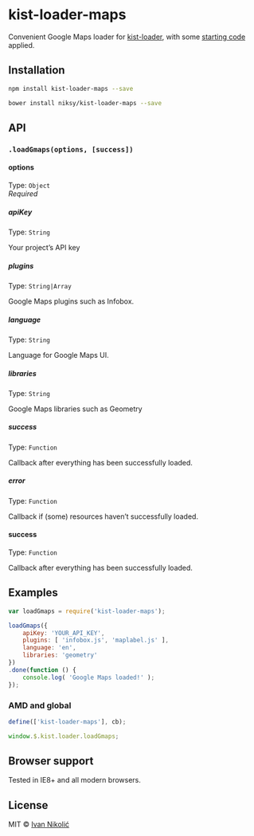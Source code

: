 # kist-loader-maps

Convenient Google Maps loader for [kist-loader](https://github.com/niksy/kist-loader), with some [starting code](https://gist.github.com/GFoley83/5953448) applied.

## Installation

```sh
npm install kist-loader-maps --save

bower install niksy/kist-loader-maps --save
```

## API

### `.loadGmaps(options, [success])`

#### options

Type: `Object`  
*Required*

##### apiKey

Type: `String`

Your project’s API key

##### plugins

Type: `String|Array`

Google Maps plugins such as Infobox.

##### language

Type: `String`

Language for Google Maps UI.

##### libraries

Type: `String`

Google Maps libraries such as Geometry

##### success

Type: `Function`

Callback after everything has been successfully loaded.

##### error

Type: `Function`

Callback if (some) resources haven’t successfully loaded.

#### success

Type: `Function`

Callback after everything has been successfully loaded.

## Examples

```js
var loadGmaps = require('kist-loader-maps');

loadGmaps({
	apiKey: 'YOUR_API_KEY',
	plugins: [ 'infobox.js', 'maplabel.js' ],
	language: 'en',
	libraries: 'geometry'
})
.done(function () {
	console.log( 'Google Maps loaded!' );
});
```

### AMD and global

```js
define(['kist-loader-maps'], cb);

window.$.kist.loader.loadGmaps;
```

## Browser support

Tested in IE8+ and all modern browsers.

## License

MIT © [Ivan Nikolić](http://ivannikolic.com)
